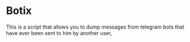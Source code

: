 # Botix
 This is a script that allows you to dump messages from telegram bots that have ever been sent to him by another user,
